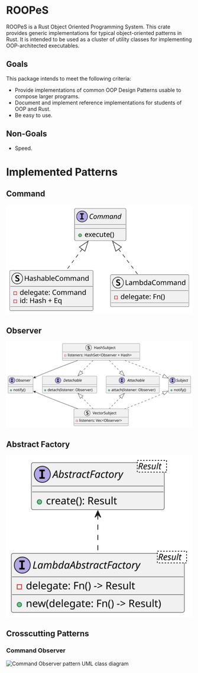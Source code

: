 # ROOPeS
ROOPeS is a Rust Object Oriented Programming System.  This crate provides generic implementations for typical object-oriented patterns in Rust.  It is intended to be used as a cluster of utility classes for implementing OOP-architected executables.

## Goals
This package intends to meet the following criteria:

- Provide implementations of common OOP Design Patterns usable to compose larger programs.
- Document and implement reference implementations for students of OOP and Rust.
- Be easy to use.

## Non-Goals
- Speed.

# Implemented Patterns
## Command
![Command pattern UML class diagram](src/command/command.svg)

## Observer
![Observer pattern UML class diagram](src/observer/observer.svg)

## Abstract Factory
![Abstract Factory pattern UML class diagram](src/abstract_factory/abstract_factory.svg)


## Crosscutting Patterns

### Command Observer
![Command Observer pattern UML class diagram](src/crosscutting/observing_command/observing_command.svg)
